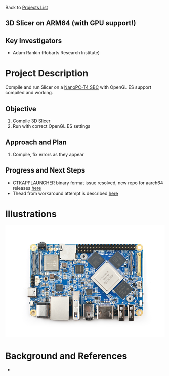 Back to [Projects List](../../README.md#ProjectsList)

## 3D Slicer on ARM64 (with GPU support!)

## Key Investigators
- Adam Rankin (Robarts Research Institute) 

# Project Description
Compile and run Slicer on a [NanoPC-T4 SBC](http://wiki.friendlyarm.com/wiki/index.php/NanoPC-T4) with OpenGL ES support compiled and working.

## Objective
1. Compile 3D Slicer
1. Run with correct OpenGL ES settings

## Approach and Plan

1. Compile, fix errors as they appear

## Progress and Next Steps

- CTKAPPLAUNCHER binary format issue resolved, new repo for aarch64 releases [here](https://github.com/Slicer/AppLauncher)
- Thead from workaround attempt is described [here](https://discourse.slicer.org/t/slicer-for-ubuntu-arm64/)

# Illustrations

![NanoPC-T4 board](./T4_02-900x630.jpg)

# Background and References

- 
